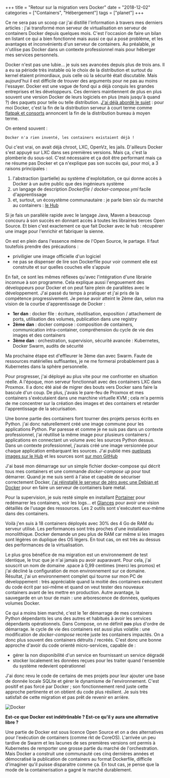+++
title = "Retour sur la migration vers Docker"
date = "2018-12-02"
categories = ["Containers", "Hébergement"] 
tags = ["planet"] 
+++

Ce ne sera pas un scoop car j'ai distillé l'information à travers mes derniers articles : j'ai transformé mon serveur de virtualisation en serveur de containers Docker depuis quelques mois. C'est l'occasion de faire un bilan en listant ce qui a bien fonctionné mais aussi ce qui a posé problème, et les avantages et inconvénients d'un serveur de containers. Au préalable, je n'utilise pas Docker dans un contexte professionnel mais pour héberger mes services personnels.

Docker n'est pas une lubie... je suis ses avancées depuis plus de trois ans. Il a eu sa période très instable où le choix de la distribution et surtout du kernel étaient primordiaux, puis celle où la sécurité était discutable. Mais aujourd'hui il est difficile de trouver des arguments pour ne pas au moins l'essayer. Docker est une vague de fond qui a déjà conquis les grandes entreprises et les développeurs. Ces derniers maintiennent de plus en plus souvent une version Docker de leurs logiciels en plus (mais jusqu'à quand ?) des paquets pour telle ou telle distribution. [J'ai déjà abordé le sujet](https://blogduyax.madyanne.fr/2018/quel-systeme-serveur/) : pour moi Docker, c'est la fin de la distribution serveur à court terme comme [flatpak et consorts](https://fr.wikipedia.org/wiki/Flatpak) annoncent la fin de la distribution bureau à moyen terme.

On entend souvent : 

    Docker n'a rien inventé, les containers existaient déjà !

Oui c'est vrai, on avait déjà chroot, LXC, OpenVz, les jails. D'ailleurs Docker s'est appuyé sur LXC dans ses premières versions. Mais ça, c'est la plomberie du sous-sol. C'est nécessaire et ça doit être performant mais ça ne résume pas Docker et ça n'explique pas son succès qui, pour moi, a 3 raisons principales : 

1. l'abstraction (partielle) au système d'exploitation, ce qui donne accès à Docker à un autre public que des ingénieurs système
2. un langage de description *Dockerfile* / *docker-compose.yml* facile d'apprentissage 
3. et, surtout, un écosystème communautaire : je parle bien sûr du marché au containers : [le Hub](https://hub.docker.com/)

Si je fais un parallèle rapide avec le langage Java, Maven a beaucoup concouru à son succès en donnant accès à toutes les librairies tierces Open Source. Et bien c'est exactement ce que fait Docker avec le hub : récupérer une image pour l'enrichir et fabriquer la sienne. 

On est en plein dans l'essence même de l'Open Source, le partage. Il faut toutefois prendre des précautions : 

- priviligier une image officielle d'un logiciel
- ne pas se dispenser de lire son Dockerfile pour voir comment elle est construite et sur quelles couches elle s'appuie

En fait, ce sont les mêmes réflexes qu'avec l'intégration d'une librairie inconnue à son programme. Cela explique aussi l'engouement des développeurs pour Docker et on peut faire plein de parallèles avec le développement. J'ai passé du temps à pratiquer et j'ai pris de la compétence progressivement. Je pense avoir atteint le 2ème dan, selon ma vision de la courbe d'apprentissage de Docker : 

- **1er dan** : docker file : écriture, réutilisation, exposition / attachement de ports, utilisation des volumes, publication dans une registry
- **2ème dan** : docker compose : composition de containers, communication intra-container, compréhension du cycle de vie des images et des containers
- **3ème dan** : orchestration, supervision, sécurité avancée : Kubernetes, Docker Swarm, audits de sécurité

Ma prochaine étape est d'effleurer le 3ème dan avec Swarm. Faute de ressources matérielles suffisantes, je ne me formerai probablement pas à Kubernetes dans la sphère personnelle.  

Pour progresser, j'ai déployé au plus vite pour me confronter en situation réelle. A l'époque, mon serveur fonctionnait avec des containers LXC dans Proxmox. Il a donc été aisé de migrer des bouts vers Docker sans faire la bascule d'un coup. De plus, j'avais le pare-feu de Proxmox et mes containers s'exécutaient dans une marchine virtuelle KVM ; cela m'a permis de me concentrer sur la création des images et des containers et retarder l'apprentissage de la sécurisation. 

Une bonne partie des containers font tourner des projets persos écrits en Python. j'ai donc naturellement créé une image commune pour les applications Python. Par paresse et comme je ne suis pas dans un contexte professionnel, j'ai réutilisé la même image pour plusieurs containers / applications en connectant un volume avec les sources Python dessus. Dans un contexte professionnel, j'aurais créé une image versionnée pour chaque application embarquant les sources. J'ai publié mes [quelques images sur le Hub](https://hub.docker.com/u/kianby/) et les sources sont [sur mon GitHub](https://github.com/kianby/docker) 

J'ai basé mon démarrage sur un simple fichier docker-compose qui décrit tous mes containers et une commande *docker-compose up* pour tout démarrer. Quand je me suis senti à l'aise et capable de sécuriser correctement Docker, [j'ai réinstallé le serveur de zéro avec une Debian et Docker](https://blogduyax.madyanne.fr/2018/installation-dun-serveur-de-containers/) pour en faire un serveur de containers bare metal. 

Pour la supervision, je suis resté simple en installant [Portainer](https://www.portainer.io/) pour redémarrer les containers, voir les logs... et [Glances](https://nicolargo.github.io/glances/) pour avoir une vision détaillés de l'usage des ressources. Les 2 outils sont s'exécutent eux-même dans des containers. 

Voilà j'en suis à 18 containers déployés avec 30% des 4 Go de RAM du serveur utilisé. Les performances sont très proches d'une installation monolithique. Docker demande un peu plus de RAM car même si les images sont légères on duplique des OS légers. En tout cas, on est très au dessus des performances de la virtualisation.

Le plus gros bénéfice de ma migration est un environnement de test identique, le truc que je n'ai jamais pu avoir auparavant. Pour cela, j'ai souscrit un nom de domaine .space à 0,99 centimes (merci les promos) et j'ai décliné la configuration de mon environnement sur ce domaine. Résultat, j'ai un environnement complet qui tourne sur mon PC de développement : très appréciable quand la moitié des containers exécutent du code écrit par soi-même et quand on veut tester des nouveaux containers avant de les mettre en production. Autre avantage, la sauvegarde en un tour de main : une arborescence de données, quelques volumes Docker.

Ce qui a moins bien marché, c'est le 1er démarrage de mes containers Python dépendants les uns des autres et habitués à avoir les services dépendants opérationnels. Dans Compose, on ne définit ~~pas~~ plus d'ordre de démarrage. le cycle de vie des containers est aussi plus volatile : une modification de *docker-compose* recrée juste les containers impactés. On a donc plus souvent des containers détruits / recréés. C'est donc une bonne approche d'avoir du code orienté micro-services, capable de : 

- gérer la non disponibilité d'un service en fournissant un service dégradé
- stocker localement les données reçues pour les traiter quand l'ensemble du système redevient opérationnel

J'ai donc revu le code de certains de mes projets pour leur ajouter une base de donnée locale SQLite et gérer le dynamisme de l'environnement. C'est positif et pas forcé par Docker ; son fonctionnement rend juste cette approche pertinente et on obtient du code plus résilient. Je suis très satisfait de cette migration et pas prêt de revenir en arrière. 

![Docker](/images/2018/docker.jpg)

**Est-ce que Docker est indétrônable ? Est-ce qu'il y aura une alternative libre ?**

Une partie de Docker est sous licence Open Source et on a des alternatives pour l'exécution de containers (comme rkt de CoreOS). L'arrivée un peu tardive de Swarm et les lacunes de ses premières versions ont permis à Kubernetes de remporter une grosse partie du marché de l'orchestration. Mais Docker a construit une communauté ces cinq dernières années et démocratisé la publication de containers au format Dockerfile, difficile d'imaginer qu'il puisse disparaitre comme ça. En  tout  cas, je pense que la mode de la containerisation a gagné le marché durablement.
